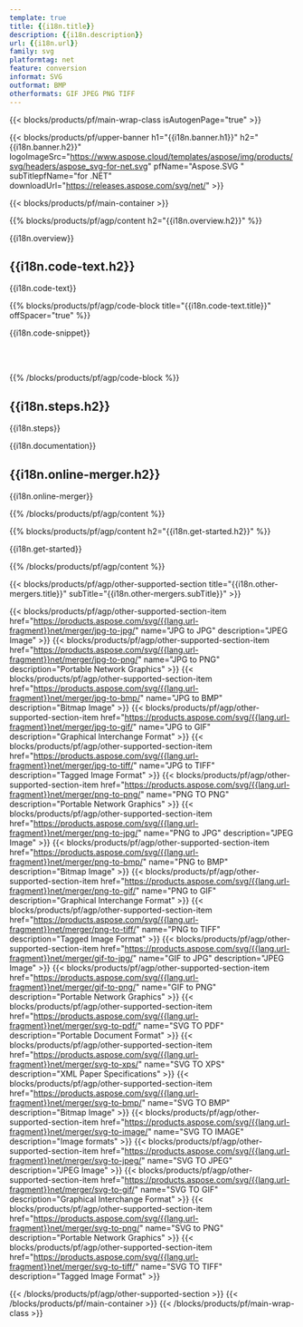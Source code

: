 ```yaml
---
template: true
title: {{i18n.title}}
description: {{i18n.description}}
url: {{i18n.url}}
family: svg
platformtag: net
feature: conversion
informat: SVG
outformat: BMP
otherformats: GIF JPEG PNG TIFF 
---
```

<!-- template1.md -->

{{< blocks/products/pf/main-wrap-class isAutogenPage="true" >}}

{{< blocks/products/pf/upper-banner h1="{{i18n.banner.h1}}" h2="{{i18n.banner.h2}}" logoImageSrc="https://www.aspose.cloud/templates/aspose/img/products/svg/headers/aspose_svg-for-net.svg" pfName="Aspose.SVG " subTitlepfName="for .NET" downloadUrl="https://releases.aspose.com/svg/net/" >}}

{{< blocks/products/pf/main-container >}}

{{% blocks/products/pf/agp/content h2="{{i18n.overview.h2}}" %}}

{{i18n.overview}}
<br>

<h2>{{i18n.code-text.h2}}</h2>

{{i18n.code-text}}<br>

{{% blocks/products/pf/agp/code-block title="{{i18n.code-text.title}}" offSpacer="true" %}}

{{i18n.code-snippet}} 

<p></p></br></br>

{{% /blocks/products/pf/agp/code-block %}}

<h2>{{i18n.steps.h2}}</h2>

{{i18n.steps}}
<br>

{{i18n.documentation}}
<br>

<h2>{{i18n.online-merger.h2}}</h2>

{{i18n.online-merger}}

{{% /blocks/products/pf/agp/content %}}

{{% blocks/products/pf/agp/content h2="{{i18n.get-started.h2}}" %}}

{{i18n.get-started}}

{{% /blocks/products/pf/agp/content %}}

{{< blocks/products/pf/agp/other-supported-section title="{{i18n.other-mergers.title}}" subTitle="{{i18n.other-mergers.subTitle}}" >}}

{{< blocks/products/pf/agp/other-supported-section-item href="https://products.aspose.com/svg/{{lang.url-fragment}}net/merger/jpg-to-jpg/" name="JPG to JPG" description="JPEG Image" >}}
{{< blocks/products/pf/agp/other-supported-section-item href="https://products.aspose.com/svg/{{lang.url-fragment}}net/merger/jpg-to-png/" name="JPG to PNG" description="Portable Network Graphics" >}}
{{< blocks/products/pf/agp/other-supported-section-item href="https://products.aspose.com/svg/{{lang.url-fragment}}net/merger/jpg-to-bmp/" name="JPG to BMP" description="Bitmap Image" >}}
{{< blocks/products/pf/agp/other-supported-section-item href="https://products.aspose.com/svg/{{lang.url-fragment}}net/merger/jpg-to-gif/" name="JPG to GIF" description="Graphical Interchange Format" >}}
{{< blocks/products/pf/agp/other-supported-section-item href="https://products.aspose.com/svg/{{lang.url-fragment}}net/merger/jpg-to-tiff/" name="JPG to TIFF" description="Tagged Image Format" >}}
{{< blocks/products/pf/agp/other-supported-section-item href="https://products.aspose.com/svg/{{lang.url-fragment}}net/merger/png-to-png/" name="PNG TO PNG" description="Portable Network Graphics" >}}
{{< blocks/products/pf/agp/other-supported-section-item href="https://products.aspose.com/svg/{{lang.url-fragment}}net/merger/png-to-jpg/" name="PNG to JPG" description="JPEG Image" >}}
{{< blocks/products/pf/agp/other-supported-section-item href="https://products.aspose.com/svg/{{lang.url-fragment}}net/merger/png-to-bmp/" name="PNG to BMP" description="Bitmap Image" >}}
{{< blocks/products/pf/agp/other-supported-section-item href="https://products.aspose.com/svg/{{lang.url-fragment}}net/merger/png-to-gif/" name="PNG to GIF" description="Graphical Interchange Format" >}}
{{< blocks/products/pf/agp/other-supported-section-item href="https://products.aspose.com/svg/{{lang.url-fragment}}net/merger/png-to-tiff/" name="PNG to TIFF" description="Tagged Image Format" >}}
{{< blocks/products/pf/agp/other-supported-section-item href="https://products.aspose.com/svg/{{lang.url-fragment}}net/merger/gif-to-jpg/" name="GIF to JPG" description="JPEG Image" >}}
{{< blocks/products/pf/agp/other-supported-section-item href="https://products.aspose.com/svg/{{lang.url-fragment}}net/merger/gif-to-png/" name="GIF to PNG" description="Portable Network Graphics" >}}
{{< blocks/products/pf/agp/other-supported-section-item href="https://products.aspose.com/svg/{{lang.url-fragment}}net/merger/svg-to-pdf/" name="SVG TO PDF" description="Portable Document Format" >}}
{{< blocks/products/pf/agp/other-supported-section-item href="https://products.aspose.com/svg/{{lang.url-fragment}}net/merger/svg-to-xps/" name="SVG TO XPS" description="XML Paper Specifications" >}}
{{< blocks/products/pf/agp/other-supported-section-item href="https://products.aspose.com/svg/{{lang.url-fragment}}net/merger/svg-to-bmp/" name="SVG TO BMP" description="Bitmap Image" >}}
{{< blocks/products/pf/agp/other-supported-section-item href="https://products.aspose.com/svg/{{lang.url-fragment}}net/merger/svg-to-image/" name="SVG TO IMAGE" description="Image formats" >}}
{{< blocks/products/pf/agp/other-supported-section-item href="https://products.aspose.com/svg/{{lang.url-fragment}}net/merger/svg-to-jpeg/" name="SVG TO JPEG" description="JPEG Image" >}}
{{< blocks/products/pf/agp/other-supported-section-item href="https://products.aspose.com/svg/{{lang.url-fragment}}net/merger/svg-to-gif/" name="SVG TO GIF" description="Graphical Interchange Format" >}}
{{< blocks/products/pf/agp/other-supported-section-item href="https://products.aspose.com/svg/{{lang.url-fragment}}net/merger/svg-to-png/" name="SVG to PNG" description="Portable Network Graphics" >}}
{{< blocks/products/pf/agp/other-supported-section-item href="https://products.aspose.com/svg/{{lang.url-fragment}}net/merger/svg-to-tiff/" name="SVG TO TIFF" description="Tagged Image Format" >}}

{{< /blocks/products/pf/agp/other-supported-section >}}
{{< /blocks/products/pf/main-container >}}
{{< /blocks/products/pf/main-wrap-class >}}